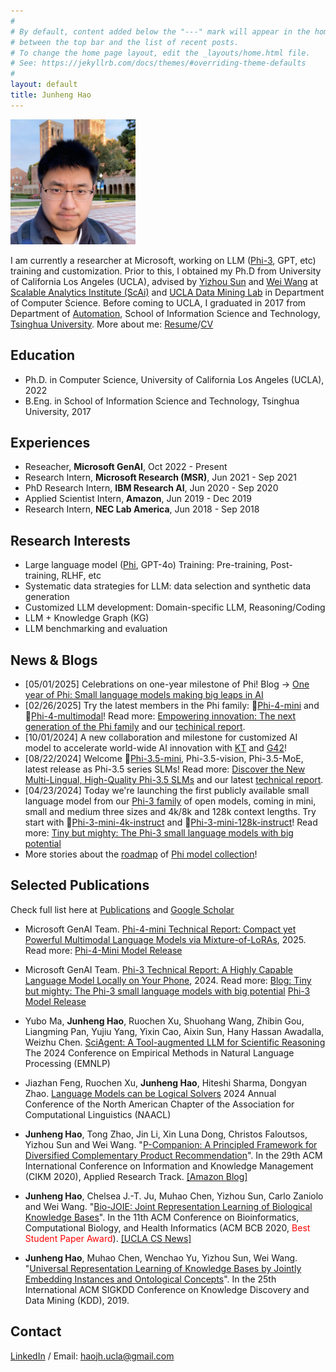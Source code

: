 ```yaml
---
#
# By default, content added below the "---" mark will appear in the home page
# between the top bar and the list of recent posts.
# To change the home page layout, edit the _layouts/home.html file.
# See: https://jekyllrb.com/docs/themes/#overriding-theme-defaults
#
layout: default
title: Junheng Hao
---
```

<img src="/assets/img/newself.jpg" alt="Profile Picture" width="200">

I am currently a researcher at Microsoft, working on LLM ([Phi-3](/phi), GPT, etc) training and customization. Prior to this, I obtained my Ph.D from University of California Los Angeles (UCLA), advised by [Yizhou Sun](http://web.cs.ucla.edu/~yzsun/) and [Wei Wang](https://web.cs.ucla.edu/~weiwang/) at [Scalable Analytics Institute (ScAi)](https://scai.cs.ucla.edu/) and [UCLA Data Mining Lab](https://ucla-dm.github.io/DM_website/index.html) in Department of Computer Science. Before coming to UCLA, I graduated in 2017 from Department of [Automation](https://www.au.tsinghua.edu.cn/), School of Information Science and Technology, [Tsinghua University](https://www.tsinghua.edu.cn/en/). More about me: [Resume](/assets/files/junheng_hao_resume.pdf)/[CV](/assets/files/junheng_hao_cv.pdf) 

<!-- <p>You can find more information about my <a href="/publication/">publications</a> and <a href="/teaching/">projects</a>.  -->

## Education
* Ph.D. in Computer Science, University of California Los Angeles (UCLA), 2022
* B.Eng. in School of Information Science and Technology, Tsinghua University, 2017

## Experiences
* Reseacher, **Microsoft GenAI**, Oct 2022 - Present
* Research Intern, **Microsoft Research (MSR)**, Jun 2021 - Sep 2021
* PhD Research Intern, **IBM Research AI**, Jun 2020 - Sep 2020
* Applied Scientist Intern, **Amazon**, Jun 2019 - Dec 2019
* Research Intern, **NEC Lab America**, Jun 2018 - Sep 2018

## Research Interests
* Large language model ([Phi](/phi), GPT-4o) Training: Pre-training, Post-training, RLHF, etc
* Systematic data strategies for LLM: data selection and synthetic data generation
* Customized LLM development: Domain-specific LLM, Reasoning/Coding
* LLM + Knowledge Graph (KG)
* LLM benchmarking and evaluation

## News & Blogs 
* \[05/01/2025\] Celebrations on one-year milestone of Phi! Blog <span>&#8594;</span> [One year of Phi: Small language models making big leaps in AI](https://azure.microsoft.com/en-us/blog/one-year-of-phi-small-language-models-making-big-leaps-in-ai/)
* \[02/26/2025\] Try the latest members in the Phi family: <span>&#x1F917;</span>[Phi-4-mini](https://huggingface.co/microsoft/Phi-4-mini-instruct) and <span>&#x1F917;</span>[Phi-4-multimodal](https://huggingface.co/microsoft/Phi-4-multimodal-instruct)! Read more: [Empowering innovation: The next generation of the Phi family](https://azure.microsoft.com/en-us/blog/empowering-innovation-the-next-generation-of-the-phi-family/) and our [techinical report](https://arxiv.org/abs/2503.01743).
* \[10/01/2024\] A new collaboration and milestone for customized AI model to accelerate world-wide AI innovation with [KT](https://news.microsoft.com/source/2024/09/29/kt-corporation-and-microsoft-take-giant-step-to-accelerate-ai-innovation-in-korea/) and [G42](https://news.microsoft.com/source/2024/09/17/another-important-step-in-advancing-responsible-ai-to-serve-the-world/)! 
* \[08/22/2024\] Welcome <span>&#x1F917;</span>[Phi-3.5-mini](https://huggingface.co/microsoft/Phi-3.5-mini-instruct), Phi-3.5-vision, Phi-3.5-MoE, latest release as Phi-3.5 series SLMs! Read more: [Discover the New Multi-Lingual, High-Quality Phi-3.5 SLMs](https://techcommunity.microsoft.com/blog/azure-ai-services-blog/discover-the-new-multi-lingual-high-quality-phi-3-5-slms/4225280) and our latest [technical report](https://export.arxiv.org/abs/2404.14219).
* \[04/23/2024\] Today we're launching the first publicly available small language model from our [Phi-3 family](https://huggingface.co/collections/microsoft/phi-3-6626e15e9585a200d2d761e3) of open models, coming in mini, small and medium three sizes and 4k/8k and 128k context lengths. Try start with <span>&#x1F917;</span>[Phi-3-mini-4k-instruct](https://huggingface.co/microsoft/Phi-3-mini-4k-instruct) and <span>&#x1F917;</span>[Phi-3-mini-128k-instruct](https://huggingface.co/microsoft/Phi-3-mini-128k-instruct)! Read more: [Tiny but mighty: The Phi-3 small language models with big potential](https://news.microsoft.com/source/features/ai/the-phi-3-small-language-models-with-big-potential/?ocid=FY24_soc_omc_br_li_Phi3)
* More stories about the [roadmap](/phi) of [Phi model collection](https://ai.azure.com/explore/models?selectedCollection=phi)! 


## Selected Publications
Check full list here at [Publications](/publication) and [Google Scholar](https://scholar.google.com/citations?user=GL1yyoEAAAAJ&hl=en)

* Microsoft GenAI Team. [Phi-4-mini Technical Report: Compact yet Powerful Multimodal Language Models via Mixture-of-LoRAs](https://arxiv.org/abs/2503.01743), 2025. Read more: [Phi-4-Mini Model Release](https://azure.microsoft.com/en-us/blog/empowering-innovation-the-next-generation-of-the-phi-family/)

* Microsoft GenAI Team. [Phi-3 Technical Report: A Highly Capable Language Model Locally on Your Phone](https://export.arxiv.org/abs/2404.14219), 2024. Read more: [Blog: Tiny but mighty: The Phi-3 small language models with big potential](https://news.microsoft.com/source/features/ai/the-phi-3-small-language-models-with-big-potential/?ocid=FY24_soc_omc_br_li_Phi3) [Phi-3 Model Release](https://azure.microsoft.com/en-us/blog/introducing-phi-3-redefining-whats-possible-with-slms/)

* Yubo Ma, **Junheng Hao**, Ruochen Xu, Shuohang Wang, Zhibin Gou, Liangming Pan, Yujiu Yang, Yixin Cao, Aixin Sun, Hany Hassan Awadalla, Weizhu Chen. [SciAgent: A Tool-augmented LLM for Scientific Reasoning](https://arxiv.org/abs/2402.11451) The 2024 Conference on Empirical Methods in Natural Language Processing (EMNLP)

* Jiazhan Feng, Ruochen Xu, **Junheng Hao**, Hiteshi Sharma, Dongyan Zhao. [Language Models can be Logical Solvers](https://arxiv.org/abs/2311.06158) 2024 Annual Conference of the North American Chapter of the Association for Computational Linguistics (NAACL)

* **Junheng Hao**, Tong Zhao, Jin Li, Xin Luna Dong, Christos Faloutsos, Yizhou Sun and Wei Wang. "[P-Companion: A Principled Framework for Diversified Complementary Product Recommendation](https://dl.acm.org/doi/10.1145/3340531.3412732)". In the 29th ACM International Conference on Information and Knowledge Management (CIKM 2020), Applied Research Track. [\[Amazon Blog\]](https://www.amazon.science/blog/improving-complementary-product-recommendations)

* **Junheng Hao**, Chelsea J.-T. Ju, Muhao Chen, Yizhou Sun, Carlo Zaniolo and Wei Wang. "[Bio-JOIE: Joint Representation Learning of Biological Knowledge Bases](https://dl.acm.org/doi/10.1145/3388440.3412477)". In the 11th ACM Conference on Bioinformatics, Computational Biology, and Health Informatics (ACM BCB 2020, <span style="color:red"> Best Student Paper Award</span>). [\[UCLA CS News\]](https://www.cs.ucla.edu/paper-from-ucla-scalable-analytics-institute-wins-best-student-paper-award-at-acm-bcb-2020/) 

* **Junheng Hao**, Muhao Chen, Wenchao Yu, Yizhou Sun, Wei Wang. "[Universal Representation Learning of Knowledge Bases by Jointly Embedding Instances and Ontological Concepts](https://dl.acm.org/citation.cfm?id=3330838)". In the 25th International ACM SIGKDD Conference on Knowledge Discovery and Data Mining (KDD), 2019.

## Contact
[LinkedIn](https://www.linkedin.com/in/jhaoucla/) / Email: [haojh.ucla@gmail.com](mailto:haojh.ucla@gmail.com)
<!-- <p>Feel free to <a href="/contact/">contact me</a>.</p> -->
